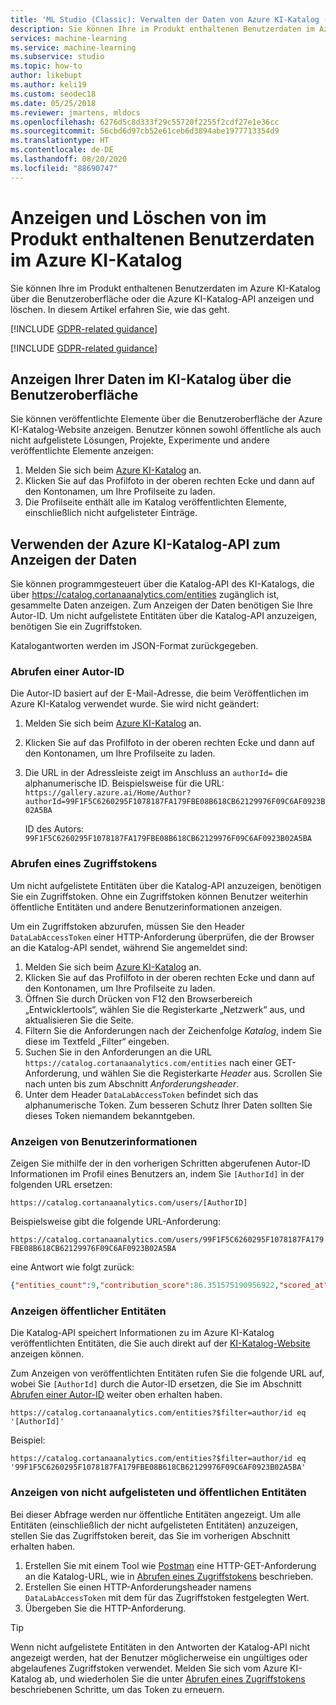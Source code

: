 ```yaml
---
title: 'ML Studio (Classic): Verwalten der Daten von Azure KI-Katalog (Azure)'
description: Sie können Ihre im Produkt enthaltenen Benutzerdaten im Azure KI-Katalog über die Benutzeroberfläche oder die Azure KI-Katalog-API exportieren und löschen. In diesem Artikel erfahren Sie, welche Schritte erforderlich sind.
services: machine-learning
ms.service: machine-learning
ms.subservice: studio
ms.topic: how-to
author: likebupt
ms.author: keli19
ms.custom: seodec18
ms.date: 05/25/2018
ms.reviewer: jmartens, mldocs
ms.openlocfilehash: 6276d5c8d333f29c55720f2255f2cdf27e1e36cc
ms.sourcegitcommit: 56cbd6d97cb52e61ceb6d3894abe1977713354d9
ms.translationtype: HT
ms.contentlocale: de-DE
ms.lasthandoff: 08/20/2020
ms.locfileid: "88690747"
---
```

# <a name="view-and-delete-in-product-user-data-from-azure-ai-gallery"></a>Anzeigen und Löschen von im Produkt enthaltenen Benutzerdaten im Azure KI-Katalog



Sie können Ihre im Produkt enthaltenen Benutzerdaten im Azure KI-Katalog über die Benutzeroberfläche oder die Azure KI-Katalog-API anzeigen und löschen. In diesem Artikel erfahren Sie, wie das geht.

[!INCLUDE [GDPR-related guidance](../../../includes/gdpr-dsr-and-stp-note.md)]

[!INCLUDE [GDPR-related guidance](../../../includes/gdpr-intro-sentence.md)]

## <a name="view-your-data-in-ai-gallery-with-the-ui"></a>Anzeigen Ihrer Daten im KI-Katalog über die Benutzeroberfläche

Sie können veröffentlichte Elemente über die Benutzeroberfläche der Azure KI-Katalog-Website anzeigen. Benutzer können sowohl öffentliche als auch nicht aufgelistete Lösungen, Projekte, Experimente und andere veröffentlichte Elemente anzeigen:

1.    Melden Sie sich beim [Azure KI-Katalog](https://gallery.azure.ai/) an.
2.    Klicken Sie auf das Profilfoto in der oberen rechten Ecke und dann auf den Kontonamen, um Ihre Profilseite zu laden.
3.    Die Profilseite enthält alle im Katalog veröffentlichten Elemente, einschließlich nicht aufgelisteter Einträge.

## <a name="use-the-ai-gallery-catalog-api-to-view-your-data"></a>Verwenden der Azure KI-Katalog-API zum Anzeigen der Daten

Sie können programmgesteuert über die Katalog-API des KI-Katalogs, die über https://catalog.cortanaanalytics.com/entities zugänglich ist, gesammelte Daten anzeigen. Zum Anzeigen der Daten benötigen Sie Ihre Autor-ID. Um nicht aufgelistete Entitäten über die Katalog-API anzuzeigen, benötigen Sie ein Zugriffstoken.

Katalogantworten werden im JSON-Format zurückgegeben.

### <a name="get-an-author-id"></a>Abrufen einer Autor-ID
Die Autor-ID basiert auf der E-Mail-Adresse, die beim Veröffentlichen im Azure KI-Katalog verwendet wurde. Sie wird nicht geändert:

1. Melden Sie sich beim [Azure KI-Katalog](https://gallery.azure.ai/) an.
2. Klicken Sie auf das Profilfoto in der oberen rechten Ecke und dann auf den Kontonamen, um Ihre Profilseite zu laden.
3. Die URL in der Adressleiste zeigt im Anschluss an `authorId=` die alphanumerische ID. Beispielsweise für die URL: \
    `https://gallery.azure.ai/Home/Author?authorId=99F1F5C6260295F1078187FA179FBE08B618CB62129976F09C6AF0923B02A5BA`

    ID des Autors: \
    `99F1F5C6260295F1078187FA179FBE08B618CB62129976F09C6AF0923B02A5BA`

### <a name="get-your-access-token"></a>Abrufen eines Zugriffstokens

Um nicht aufgelistete Entitäten über die Katalog-API anzuzeigen, benötigen Sie ein Zugriffstoken. Ohne ein Zugriffstoken können Benutzer weiterhin öffentliche Entitäten und andere Benutzerinformationen anzeigen.

Um ein Zugriffstoken abzurufen, müssen Sie den Header `DataLabAccessToken` einer HTTP-Anforderung überprüfen, die der Browser an die Katalog-API sendet, während Sie angemeldet sind:

1.    Melden Sie sich beim [Azure KI-Katalog](https://gallery.azure.ai/) an.
2.    Klicken Sie auf das Profilfoto in der oberen rechten Ecke und dann auf den Kontonamen, um Ihre Profilseite zu laden.
3.    Öffnen Sie durch Drücken von F12 den Browserbereich „Entwicklertools“, wählen Sie die Registerkarte „Netzwerk“ aus, und aktualisieren Sie die Seite. 
4. Filtern Sie die Anforderungen nach der Zeichenfolge *Katalog*, indem Sie diese im Textfeld „Filter“ eingeben.
5.    Suchen Sie in den Anforderungen an die URL `https://catalog.cortanaanalytics.com/entities` nach einer GET-Anforderung, und wählen Sie die Registerkarte *Header* aus. Scrollen Sie nach unten bis zum Abschnitt *Anforderungsheader*.
6.    Unter dem Header `DataLabAccessToken` befindet sich das alphanumerische Token. Zum besseren Schutz Ihrer Daten sollten Sie dieses Token niemandem bekanntgeben.

### <a name="view-user-information"></a>Anzeigen von Benutzerinformationen
Zeigen Sie mithilfe der in den vorherigen Schritten abgerufenen Autor-ID Informationen im Profil eines Benutzers an, indem Sie `[AuthorId]` in der folgenden URL ersetzen:

`https://catalog.cortanaanalytics.com/users/[AuthorID]`

Beispielsweise gibt die folgende URL-Anforderung:

`https://catalog.cortanaanalytics.com/users/99F1F5C6260295F1078187FA179FBE08B618CB62129976F09C6AF0923B02A5BA`

eine Antwort wie folgt zurück:

```json
{"entities_count":9,"contribution_score":86.351575190956922,"scored_at":"2018-05-07T14:30:25.9305671+00:00","contributed_at":"2018-05-07T14:26:55.0381756+00:00","created_at":"2017-12-15T00:49:15.6733094+00:00","updated_at":"2017-12-15T00:49:15.6733094+00:00","name":"First Last","slugs":["First-Last"],"tenant_id":"14b2744cf8d6418c87ffddc3f3127242","community_id":"9502630827244d60a1214f250e3bbca7","id":"99F1F5C6260295F1078187FA179FBE08B618CB62129976F09C6AF0923B02A5BA","_links":{"self":"https://catalog.azureml.net/tenants/14b2744cf8d6418c87ffddc3f3127242/communities/9502630827244d60a1214f250e3bbca7/users/99F1F5C6260295F1078187FA179FBE08B618CB62129976F09C6AF0923B02A5BA"},"etag":"\"2100d185-0000-0000-0000-5af063010000\""}
```

### <a name="view-public-entities"></a>Anzeigen öffentlicher Entitäten

Die Katalog-API speichert Informationen zu im Azure KI-Katalog veröffentlichten Entitäten, die Sie auch direkt auf der [KI-Katalog-Website](https://gallery.azure.ai/) anzeigen können. 

Zum Anzeigen von veröffentlichten Entitäten rufen Sie die folgende URL auf, wobei Sie `[AuthorId]` durch die Autor-ID ersetzen, die Sie im Abschnitt [Abrufen einer Autor-ID](#get-an-author-id) weiter oben erhalten haben.

`https://catalog.cortanaanalytics.com/entities?$filter=author/id eq '[AuthorId]'`

Beispiel:

`https://catalog.cortanaanalytics.com/entities?$filter=author/id eq '99F1F5C6260295F1078187FA179FBE08B618CB62129976F09C6AF0923B02A5BA'`

### <a name="view-unlisted-and-public-entities"></a>Anzeigen von nicht aufgelisteten und öffentlichen Entitäten

Bei dieser Abfrage werden nur öffentliche Entitäten angezeigt. Um alle Entitäten (einschließlich der nicht aufgelisteten Entitäten) anzuzeigen, stellen Sie das Zugriffstoken bereit, das Sie im vorherigen Abschnitt erhalten haben.

1.    Erstellen Sie mit einem Tool wie [Postman](https://www.getpostman.com) eine HTTP-GET-Anforderung an die Katalog-URL, wie in [Abrufen eines Zugriffstokens](#get-your-access-token) beschrieben.
2.    Erstellen Sie einen HTTP-Anforderungsheader namens `DataLabAccessToken` mit dem für das Zugriffstoken festgelegten Wert.
3.    Übergeben Sie die HTTP-Anforderung.

> [!TIP]
> Wenn nicht aufgelistete Entitäten in den Antworten der Katalog-API nicht angezeigt werden, hat der Benutzer möglicherweise ein ungültiges oder abgelaufenes Zugriffstoken verwendet. Melden Sie sich vom Azure KI-Katalog ab, und wiederholen Sie die unter [Abrufen eines Zugriffstokens](#get-your-access-token) beschriebenen Schritte, um das Token zu erneuern. 
